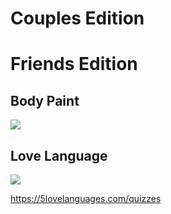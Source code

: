 # Couples Edition

# Friends Edition

## Body Paint

![](https://i.imgur.com/3n0TJ9L.jpg)

## Love Language

![](https://i.imgur.com/tqHgpuH.jpg)

https://5lovelanguages.com/quizzes
